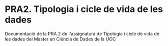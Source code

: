 # PRA2. Tipologia i cicle de vida de les dades
Documentació de la PRA 2 de l'assignatura de Tipologia i cicle de vida de les dades del Màster en Ciència de Dades de la UOC
